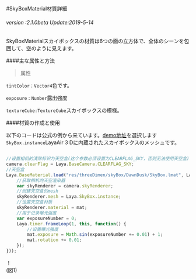 #SkyBoxMaterial材質詳細

###### *version :2.1.0beta   Update:2019-5-14*

SkyBoxMaterialスカイボックスの材質は6つの面の立方体で、全体のシーンを包囲して、空のように見えます。

####主な属性と方法

>属性

`tintColor：Vector4`色です。

`exposure：Number`露出強度

`textureCube:TextureCube`スカイボックスの模様。

####材質の作成と使用

以下のコードは公式の例から来ています。[demo地址](https://layaair.ldc.layabox.com/demo2/?language=ch&category=3d&group=Sky&name=Sky_SkyBox)を選択します`SkyBox.instance`LayaAir 3 Dに内蔵されたスカイボックスのメッシュです。


```typescript

//设置相机的清除标识为天空盒(这个参数必须设置为CLEARFLAG_SKY，否则无法使用天空盒)
camera.clearFlag = Laya.BaseCamera.CLEARFLAG_SKY;
//天空盒
Laya.BaseMaterial.load("res/threeDimen/skyBox/DawnDusk/SkyBox.lmat", Laya.Handler.create(this, function(mat) {
    //获取相机的天空渲染器
    var skyRenderer = camera.skyRenderer;
    //创建天空盒的mesh
    skyRenderer.mesh = Laya.SkyBox.instance;
    //设置天空盒材质
    skyRenderer.material = mat;
    //用于记录曝光强度
    var exposureNumber = 0;
    Laya.timer.frameLoop(1, this, function() {
        //设置曝光强度
        mat.exposure = Math.sin(exposureNumber += 0.01) + 1;
        mat.rotation += 0.01;
    });
}));
```


！[](img/1.gif)<br/>(図1)